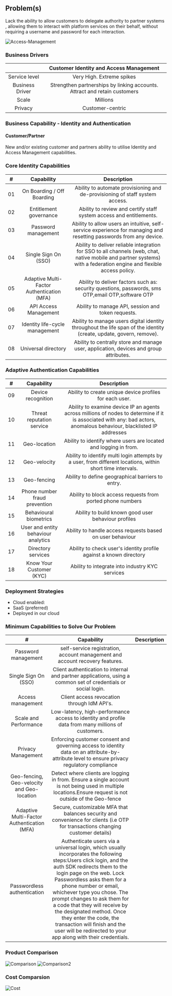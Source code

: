 ## Problem(s)
Lack the ability to allow customers to delegate authority to partner systems , allowing them to interact with platform services on their behalf, without requiring a username and password for each interaction.

![Access-Management](https://www.okta.com/sites/default/files/images/analyst-research/inline/Okta-Leader_Gartner-Magic-Quadrant-Access-Management-2019.jpg)

### Business Drivers
||Customer Identity and Access Management|
|:-:  |:-:  |
| Service level | Very High. Extreme spikes|
| Business Driver	| Strengthen partnerships by linking accounts. Attract and retain customers|
|Scale |	Millions |
| Privacy	| Customer-centric | 

### Business Capability - Identity and Authentication
#### Customer/Partner
New and/or existing customer and partners ability to utilise Identity and Access Management capabilities.

### Core Identity Capabilities
| # |Capability | Description |
|:-:  |:-:  |:-:  |
|01|	On Boarding / Off Boarding	| Ability to automate provisioning and de-provisioning of staff system access.|
|02|	Entitlement governance | Ability to review and certify staff system access and entitlements.|
|03|	Password management	| Ability to allow users an intuitive, self-service experience for managing and resetting passwords from any device.|
|04|	Single Sign On (SSO) | Ability to deliver reliable integration for SSO to all channels (web, chat, native mobile and partner systems) with a federation engine and flexible access policy.|
|05|	Adaptive Multi-Factor Authentication (MFA) | Ability to deliver factors such as: security questions, passwords, sms OTP,email OTP,software OTP|
|06|	API Access Management |	Ability to manage API, session and token requests.|
|07|Identity life-cycle management|	Ability to manage users digital identity throughout the life span of the identity (create, update, govern, remove).|
|08|	Universal directory	|Ability to centrally store and manage user, application, devices and group attributes.|

### Adaptive Authentication Capabilities
| # |Capability | Description |
|:-:  |:-:  |:-:  |
| 09	| Device recognition	| Ability to create unique device profiles for each user.|
|10	|Threat reputation service| Ability to examine device IP an agents across millions of nodes to determine if it is associated with any: bad actors, anomalous behaviour, blacklisted IP addresses |
|11	|Geo-location	|Ability to identify where users are located and logging in from.|
|12	|Geo-velocity	|Ability to identify multi login attempts by a user, from different locations, within short time intervals.|
|13	|Geo-fencing	|Ability to define geographical barriers to entry.|
|14	|Phone number fraud prevention	|Ability to block access requests from ported phone numbers|
|15	|Behavioural biometrics	|Ability to build known good user behaviour profiles|
|16	|User and entity behaviour analytics	|Ability to handle access requests based on user behaviour|
|17	|Directory services	|Ability to check user's identity profile against a known directory|
|18|	Know Your Customer (KYC) |Ability to integrate into industry KYC services|

### Deployment Strategies
* Cloud enabled:
* SaaS (preferred)
* Deployed in our cloud

### Minimum Capabilities to Solve Our Problem
| # |Capability | Description |
|:-:  |:-:  |:-:  |
| Password management	|self-service registration, account management and account recovery features.|
| Single Sign On (SSO)|	Client authentication to internal and partner applications, using a common set of credentials or social login.|
| Access management	|Client access revocation through IdM API's.|
| Scale and Performance	|Low-latency, high-performance access to identity and profile data from many millions of customers.|
| Privacy Management	|Enforcing customer consent and governing access to identity data on an attribute-by-attribute level to ensure privacy regulatory compliance|
| Geo-fencing, Geo-velocity and Geo-location|Detect where clients are logging in from. Ensure a single account is not being used in multiple locations.Ensure request is not outside of the Geo-fence|
| Adaptive Multi-Factor Authentication (MFA)	| Secure, customizable MFA that balances security and convenience for clients (i.e OTP for transactions changing customer details)
Passwordless authentication	| Authenticate users via a universal login, which usually incorporates the following steps:Users click login, and the auth SDK redirects them to the login page on the web. Lock Passwordless asks them for a phone number or email, whichever type you chose. The prompt changes to ask them for a code that they will receive by the designated method. Once they enter the code, the transaction will finish and the user will be redirected to your app along with their credentials.|

### Product Comparison 
![Comparison](https://user-images.githubusercontent.com/8856857/93276684-9e247080-f803-11ea-88b2-c0f69ed166fb.png)
![Comparison2](https://user-images.githubusercontent.com/8856857/93276740-c4e2a700-f803-11ea-9d3e-62c937feb0ee.png)

### Cost Comparsion
![Cost](https://user-images.githubusercontent.com/8856857/93276796-e8a5ed00-f803-11ea-9f73-81054e7a7c39.png)
